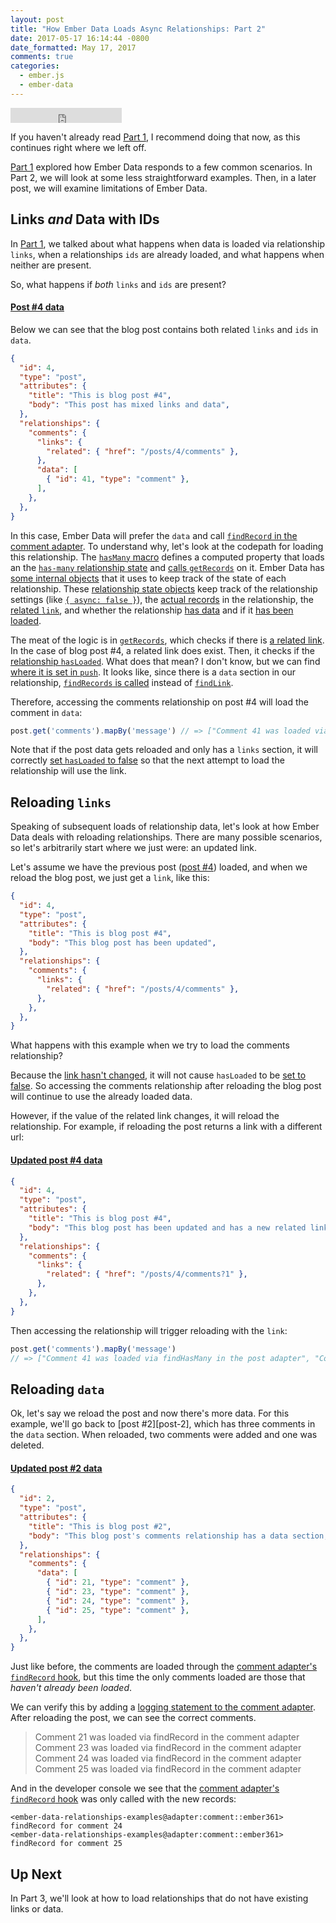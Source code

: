 ```yaml
---
layout: post
title: "How Ember Data Loads Async Relationships: Part 2"
date: 2017-05-17 16:14:44 -0800
date_formatted: May 17, 2017
comments: true
categories:
  - ember.js
  - ember-data
---
```


<iframe width="178" height="24" style="border:0px" src="https://mixonic.github.io/ember-community-versions/2017/05/17/how-ember-data-loads-async-relationships-part-2.html"></iframe>

If you haven't already read [Part 1][], I recommend doing that now, as this continues right where we left off.

[Part 1][] explored how Ember Data responds to a few common scenarios. In Part 2, we will look at some less straightforward examples. Then, in a later post, we will examine limitations of Ember Data.

<!--More-->

## Links _and_ Data with IDs

In [Part 1][], we talked about what happens when data is loaded via relationship `links`, when a relationships `ids` are already loaded, and what happens when neither are present.

So, what happens if _both_ `links` and `ids` are present?

#### [Post #4 data][post-4]

Below we can see that the blog post contains both related `links` and `ids` in `data`.

```json
{
  "id": 4,
  "type": "post",
  "attributes": {
    "title": "This is blog post #4",
    "body": "This post has mixed links and data",
  },
  "relationships": {
    "comments": {
      "links": {
        "related": { "href": "/posts/4/comments" },
      },
      "data": [
        { "id": 41, "type": "comment" },
      ],
    },
  },
}
```

In this case, Ember Data will prefer the `data` and call [`findRecord` in the comment adapter][]. To understand why, let's look at the codepath for loading this relationship. The [`hasMany` macro][] defines a computed property that loads an the [`has-many` relationship state][] and [calls `getRecords`][] on it. Ember Data has [some internal objects][relationship state objects] that it uses to keep track of the state of each relationship. These [relationship state objects][] keep track of the relationship settings (like [`{ async: false }`][async setting]), the [actual records][] in the relationship, the [related `link`][], and whether the relationship [has data][relationship-state-hasData] and if it [has been loaded][relationship-state-hasLoaded].

The meat of the logic is in [`getRecords`][has-many-state-get-records], which checks if there is [a related link][getRecords-link-check]. In the case of blog post #4, a related link does exist. Then, it checks if the [relationship `hasLoaded`][hasLoaded-check]. What does that mean? I don't know, but we can find [where it is set in `push`][setHasLoaded-in-push]. It looks like, since there is a `data` section in our relationship, [`findRecords` is called][call-to-findRecords] instead of [`findLink`][call-to-findLink].

Therefore, accessing the comments relationship on post #4 will load the comment in `data`:

```javascript
post.get('comments').mapBy('message') // => ["Comment 41 was loaded via findRecord in the comment adapter"]
```

Note that if the post data gets reloaded and only has a `links` section, it will correctly [set `hasLoaded` to false][] so that the next attempt to load the relationship will use the link.

## Reloading `links`

Speaking of subsequent loads of relationship data, let's look at how Ember Data deals with reloading relationships. There are many possible scenarios, so let's arbitrarily start where we just were: an updated link.

Let's assume we have the previous post ([post #4][post-4]) loaded, and when we reload the blog post, we just get a `link`, like this:

```json
{
  "id": 4,
  "type": "post",
  "attributes": {
    "title": "This is blog post #4",
    "body": "This blog post has been updated",
  },
  "relationships": {
    "comments": {
      "links": {
        "related": { "href": "/posts/4/comments" },
      },
    },
  },
}
```

What happens with this example when we try to load the comments relationship?

Because the [link hasn't changed][link-changed-check], it will not cause `hasLoaded` to be [set to false][set-hasLoaded-false]. So accessing the comments relationship after reloading the blog post will continue to use the already loaded data.

However, if the value of the related link changes, it will reload the relationship. For example, if reloading the post returns a link with a different url:

#### [Updated post #4 data][post-4-updated]

```json
{
  "id": 4,
  "type": "post",
  "attributes": {
    "title": "This is blog post #4",
    "body": "This blog post has been updated and has a new related link",
  },
  "relationships": {
    "comments": {
      "links": {
        "related": { "href": "/posts/4/comments?1" },
      },
    },
  },
}
```

Then accessing the relationship will trigger reloading with the `link`:

```javascript
post.get('comments').mapBy('message')
// => ["Comment 41 was loaded via findHasMany in the post adapter", "Comment 42 was loaded via findHasMany in the post adapter"]
```

## Reloading `data`

Ok, let's say we reload the post and now there's more data. For this example, we'll go back to [post #2][post-2], which has three comments in the `data` section. When reloaded, two comments were added and one was deleted.

#### [Updated post #2 data][post-2-updated]

```json
{
  "id": 2,
  "type": "post",
  "attributes": {
    "title": "This is blog post #2",
    "body": "This blog post's comments relationship has a data section, and has been updated with new comments",
  },
  "relationships": {
    "comments": {
      "data": [
        { "id": 21, "type": "comment" },
        { "id": 23, "type": "comment" },
        { "id": 24, "type": "comment" },
        { "id": 25, "type": "comment" },
      ],
    },
  },
}
```

Just like before, the comments are loaded through the [comment adapter's `findRecord` hook][], but this time the only comments loaded are those that _haven't already been loaded_.

We can verify this by adding a [logging statement to the comment adapter][]. After reloading the post, we can see the correct comments.

> Comment 21 was loaded via findRecord in the comment adapter
> Comment 23 was loaded via findRecord in the comment adapter
> Comment 24 was loaded via findRecord in the comment adapter
> Comment 25 was loaded via findRecord in the comment adapter

And in the developer console we see that the [comment adapter's `findRecord` hook][] was only called with the new records:

```text
<ember-data-relationships-examples@adapter:comment::ember361> findRecord for comment 24
<ember-data-relationships-examples@adapter:comment::ember361> findRecord for comment 25
```

## Up Next

In Part 3, we'll look at how to load relationships that do not have existing links or data.

[Part 1]: /blog/2017/05/05/how-ember-data-loads-relationships-part-1/
[post-4]: https://github.com/amiel/ember-data-relationships-examples/blob/part-2/app/adapters/post.js#L54-L71
[has-many-state-get-records]: https://github.com/emberjs/data/blob/v2.13.1/addon/-private/system/relationships/state/has-many.js#L213
[`findRecord` in the comment adapter]: https://github.com/amiel/ember-data-relationships-examples/blob/part-1/app/adapters/comment.js#L5
[`hasMany` macro]: https://github.com/emberjs/data/blob/v2.13.1/addon/-private/system/relationships/has-many.js#L146-L148
[`has-many` relationship state]: https://github.com/emberjs/data/blob/v2.13.1/addon/-private/system/relationships/state/has-many.js
[calls `getRecords`]: https://github.com/emberjs/data/blob/v2.13.1/addon/-private/system/relationships/has-many.js#L147
[relationship state objects]: https://github.com/emberjs/data/tree/v2.13.1/addon/-private/system/relationships/state
[async setting]: https://github.com/emberjs/data/blob/v2.13.1/addon/-private/system/relationships/state/relationship.js#L66
[related `link`]: https://github.com/emberjs/data/blob/v2.13.1/addon/-private/system/relationships/state/relationship.js#L71
[actual records]: https://github.com/emberjs/data/blob/v2.13.1/addon/-private/system/relationships/state/relationship.js#L60
[relationship-state-hasData]: https://github.com/emberjs/data/blob/v2.13.1/addon/-private/system/relationships/state/relationship.js#L73
[relationship-state-hasLoaded]: https://github.com/emberjs/data/blob/v2.13.1/addon/-private/system/relationships/state/relationship.js#L74
[getRecords-link-check]: https://github.com/emberjs/data/blob/v2.13.1/addon/-private/system/relationships/state/has-many.js#L218
[hasLoaded-check]: https://github.com/emberjs/data/blob/v2.13.1/addon/-private/system/relationships/state/has-many.js#L219
[setHasLoaded-in-push]: https://github.com/emberjs/data/blob/v2.13.1/addon/-private/system/relationships/state/relationship.js#L397
[call-to-findRecords]: https://github.com/emberjs/data/blob/v2.13.1/addon/-private/system/relationships/state/has-many.js#L220
[call-to-findLink]: https://github.com/emberjs/data/blob/v2.13.1/addon/-private/system/relationships/state/has-many.js#L222
[set `hasLoaded` to false]: https://github.com/emberjs/data/blob/v2.13.1/addon/-private/system/relationships/state/relationship.js#L399
[link-changed-check]: https://github.com/emberjs/data/blob/v2.13.1/addon/-private/system/relationships/state/relationship.js#L377
[set-hasLoaded-false]: https://github.com/emberjs/data/blob/v2.13.1/addon/-private/system/relationships/state/relationship.js#L399
[cache-busting query param]: https://stackoverflow.com/questions/9692665/cache-busting-via-params
[post-4-updated]: https://github.com/amiel/ember-data-relationships-examples/blob/part-2/app/adapters/post.js#L80-L94
[post-2-updated]: https://github.com/amiel/ember-data-relationships-examples/blob/part-2/app/adapters/post.js#L99-L116
[comment adapter's `findRecord` hook]: https://github.com/amiel/ember-data-relationships-examples/blob/part-2/app/adapters/comment.js#L10
[logging statement to the comment adapter]: https://github.com/amiel/ember-data-relationships-examples/blob/part-2/app/adapters/comment.js#L11


